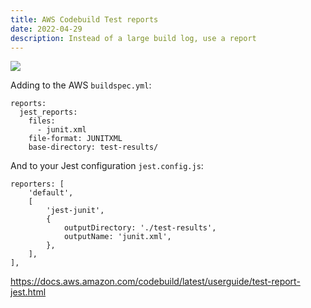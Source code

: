 ```yaml
---
title: AWS Codebuild Test reports
date: 2022-04-29
description: Instead of a large build log, use a report
---
```


<img src="https://s.natalian.org/2022-04-29/test-reports.png">

Adding to the AWS `buildspec.yml`:

    reports:
      jest_reports:
    	files:
    	  - junit.xml
    	file-format: JUNITXML
    	base-directory: test-results/

And to your Jest configuration `jest.config.js`:

    reporters: [
        'default',
        [
            'jest-junit',
            {
                outputDirectory: './test-results',
                outputName: 'junit.xml',
            },
        ],
    ],

https://docs.aws.amazon.com/codebuild/latest/userguide/test-report-jest.html
